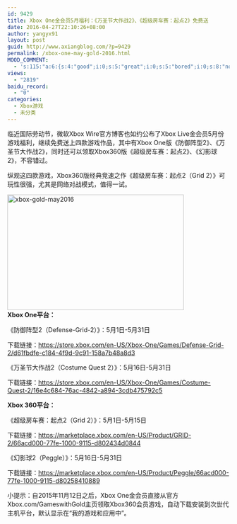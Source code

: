 ```yaml
---
id: 9429
title: Xbox One金会员5月福利：《万圣节大作战2》、《超级房车赛：起点2》免费送
date: 2016-04-27T22:10:26+08:00
author: yangyx91
layout: post
guid: http://www.axiangblog.com/?p=9429
permalink: /xbox-one-may-gold-2016.html
MOOD_COMMENT:
  - 's:115:"a:6:{s:4:"good";i:0;s:5:"great";i:0;s:5:"bored";i:0;s:8:"nonsense";i:0;s:13:"notunderstand";i:0;s:7:"passing";i:0;}";'
views:
  - "2819"
baidu_record:
  - "0"
categories:
  - Xbox游戏
  - 未分类
---
```

临近国际劳动节，微软Xbox Wire官方博客也如约公布了Xbox Live金会员5月份游戏福利，继续免费送上四款游戏作品，其中有Xbox One版《防御阵型2》、《万圣节大作战2》，同时还可以领取Xbox360版《超级房车赛：起点2》、《幻影球2》，不容错过。

纵观这四款游戏，Xbox360版经典竞速之作《超级房车赛：起点2（Grid 2）》可玩性很强，尤其是网络对战模式，值得一试。

<a href="http://www.axiangblog.com/xbox-one-may-gold-2016.html/xbox-gold-may2016-2" rel="attachment wp-att-9431" target="_blank"  rel="nofollow" ><img loading="lazy" class="aligncenter size-full wp-image-9431" src="http://www.axiangblog.com/wp-content/uploads/2016/04/xbox-gold-may2016-1.jpg" alt="xbox-gold-may2016" width="400" height="261" /></a>  
**Xbox One平台：**

《防御阵型2（Defense-Grid-2）》：5月1日-5月31日

下载链接：<a href="https://store.xbox.com/en-US/Xbox-One/Games/Defense-Grid-2/d61fbdfe-c184-4f9d-9c91-158a7b48a8d3" target="_blank"  rel="nofollow" >https://store.xbox.com/en-US/Xbox-One/Games/Defense-Grid-2/d61fbdfe-c184-4f9d-9c91-158a7b48a8d3</a>

《万圣节大作战2（Costume Quest 2）》：5月16日-5月31日

下载链接：<a href="https://store.xbox.com/en-US/Xbox-One/Games/Costume-Quest-2/16e4c684-76ac-4842-a894-3cdb475792c5" target="_blank"  rel="nofollow" >https://store.xbox.com/en-US/Xbox-One/Games/Costume-Quest-2/16e4c684-76ac-4842-a894-3cdb475792c5</a>

**Xbox 360平台：**

《超级房车赛：起点2（Grid 2）》：5月1日-5月15日

下载链接：<a href="https://marketplace.xbox.com/en-US/Product/GRID-2/66acd000-77fe-1000-9115-d802434d0844" target="_blank"  rel="nofollow" >https://marketplace.xbox.com/en-US/Product/GRID-2/66acd000-77fe-1000-9115-d802434d0844</a>

《幻影球2（Peggle）》：5月16日-5月31日

下载链接：<a href="https://marketplace.xbox.com/en-US/Product/Peggle/66acd000-77fe-1000-9115-d80258410889" target="_blank"  rel="nofollow" >https://marketplace.xbox.com/en-US/Product/Peggle/66acd000-77fe-1000-9115-d80258410889</a>

小提示：自2015年11月12日之后，Xbox One金会员直接从官方Xbox.com/GameswithGold主页领取Xbox360会员游戏，自动下载安装到次世代主机平台，默认显示在“我的游戏和应用中”。